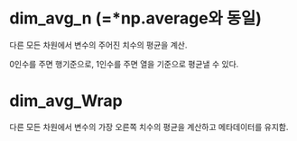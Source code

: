 # dim_avg_n (=*np.average와 동일)

다른 모든 차원에서 변수의 주어진 치수의 평균을 계산.

0인수를 주면 행기준으로, 1인수를 주면 열을 기준으로 평균낼 수 있다.


# dim_avg_Wrap 

다른 모든 차원에서 변수의 가장 오른쪽 치수의 평균을 계산하고 메타데이터를 유지함.


